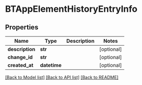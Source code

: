 # BTAppElementHistoryEntryInfo

## Properties
Name | Type | Description | Notes
------------ | ------------- | ------------- | -------------
**description** | **str** |  | [optional] 
**change_id** | **str** |  | [optional] 
**created_at** | **datetime** |  | [optional] 

[[Back to Model list]](../README.md#documentation-for-models) [[Back to API list]](../README.md#documentation-for-api-endpoints) [[Back to README]](../README.md)


